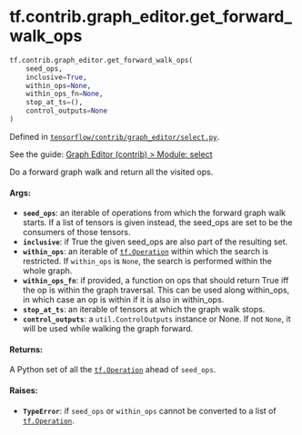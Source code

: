 <div itemscope itemtype="http://developers.google.com/ReferenceObject">
<meta itemprop="name" content="tf.contrib.graph_editor.get_forward_walk_ops" />
</div>

# tf.contrib.graph_editor.get_forward_walk_ops

``` python
tf.contrib.graph_editor.get_forward_walk_ops(
    seed_ops,
    inclusive=True,
    within_ops=None,
    within_ops_fn=None,
    stop_at_ts=(),
    control_outputs=None
)
```



Defined in [`tensorflow/contrib/graph_editor/select.py`](https://www.tensorflow.org/code/tensorflow/contrib/graph_editor/select.py).

See the guide: [Graph Editor (contrib) > Module: select](../../../../../api_guides/python/contrib.graph_editor.md#Module_select)

Do a forward graph walk and return all the visited ops.

#### Args:

* <b>`seed_ops`</b>: an iterable of operations from which the forward graph
    walk starts. If a list of tensors is given instead, the seed_ops are set
    to be the consumers of those tensors.
* <b>`inclusive`</b>: if True the given seed_ops are also part of the resulting set.
* <b>`within_ops`</b>: an iterable of <a href="../../../tf/Operation.md"><code>tf.Operation</code></a> within which the search is
    restricted. If `within_ops` is `None`, the search is performed within
    the whole graph.
* <b>`within_ops_fn`</b>: if provided, a function on ops that should return True iff
    the op is within the graph traversal. This can be used along within_ops,
    in which case an op is within if it is also in within_ops.
* <b>`stop_at_ts`</b>: an iterable of tensors at which the graph walk stops.
* <b>`control_outputs`</b>: a `util.ControlOutputs` instance or None.
    If not `None`, it will be used while walking the graph forward.

#### Returns:

A Python set of all the <a href="../../../tf/Operation.md"><code>tf.Operation</code></a> ahead of `seed_ops`.

#### Raises:

* <b>`TypeError`</b>: if `seed_ops` or `within_ops` cannot be converted to a list of
    <a href="../../../tf/Operation.md"><code>tf.Operation</code></a>.